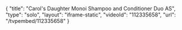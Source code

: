 {
    "title": "Carol's Daughter Monoi Shampoo and Conditioner Duo AS",
    "type": "solo",
    "layout": "iframe-static",
    "videoId": "112335658",
    "url": "\/tvpembed\/112335658"
}